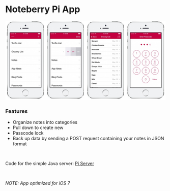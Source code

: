 Noteberry Pi App
================

<p align="center">
	<img src="https://github.com/luciensn/Noteberry-Pi-App/blob/master/notes-app.jpg" alt="Screenshots" />
</p>

### Features

* Organize notes into categories
* Pull down to create new
* Passcode lock
* Back up data by sending a POST request containing your notes in JSON format

<br>

Code for the simple Java server: [Pi Server](https://github.com/luciensn/pi-server)

<br>

*NOTE: App optimized for iOS 7*


